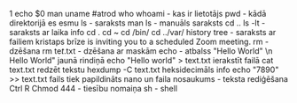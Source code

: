 1  echo $0
   man uname  #atrod
   who
   whoami  - kas ir lietotājs
   pwd - kādā direktorijā es esmu
   ls - saraksts
   man ls - manuāls saraksts
   cd ..
   ls -lt - saraksts ar laika info
   cd .
   cd ~
   cd /bin/
   cd ../var/
   history
   tree - saraksts ar failiem
   kristaps brīze is inviting you to a scheduled Zoom meeting.
   rm - dzēšana
   rm te*t*.txt - dzēšana ar maskām
   echo - atbalss
   "Hello World" \n Hello World" jaunā rindiņā
   echo "Hello world" > text.txt ierakstīt failā
   cat text.txt redzēt tekstu
   hexdump -C text.txt heksidecimāls info
   echo "7890" >> text.txt fails tiek papildināts
   nano un faila nosaukums - teksta rediģēšana
   Ctrl R
   Chmod 444 - tiesību nomaiņa
   sh - shell
   
